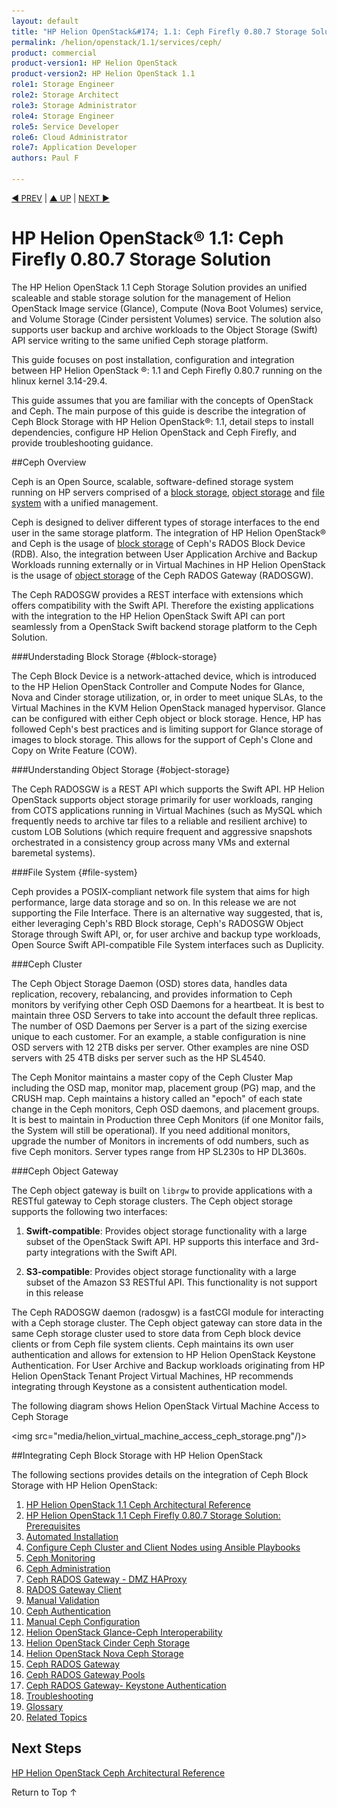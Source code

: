 ```yaml
---
layout: default
title: "HP Helion OpenStack&#174; 1.1: Ceph Firefly 0.80.7 Storage Solution"
permalink: /helion/openstack/1.1/services/ceph/
product: commercial
product-version1: HP Helion OpenStack
product-version2: HP Helion OpenStack 1.1
role1: Storage Engineer
role2: Storage Architect 
role3: Storage Administrator 
role4: Storage Engineer
role5: Service Developer 
role6: Cloud Administrator 
role7: Application Developer 
authors: Paul F

---
```

<!--PUBLISHED-->


<script>

function PageRefresh {
onLoad="window.refresh"
}

PageRefresh();

</script>


<p style="font-size: small;"> <a href=" /helion/openstack/1.1/siteindex/">&#9664; PREV</a> | <a href=" /helion/openstack/1.1/siteindex/">&#9650; UP</a> | <a href="/helion/openstack/1.1/services/object/ceph/archref-1.1/">NEXT &#9654;</a> </p>


# HP Helion OpenStack&#174; 1.1: Ceph Firefly 0.80.7 Storage Solution 


The HP Helion OpenStack 1.1 Ceph Storage Solution provides an unified scaleable and stable storage solution for the management of Helion OpenStack Image service (Glance), Compute (Nova Boot Volumes) service, and Volume Storage (Cinder persistent Volumes) service. The solution also supports user backup and archive workloads to the Object Storage (Swift) API service writing to the same unified Ceph storage platform. 

This guide focuses on post installation, configuration and integration between HP Helion OpenStack &#174;: 1.1 and Ceph Firefly 0.80.7 running on the hlinux kernel 3.14-29.4.


This guide assumes that you are familiar with the concepts of OpenStack and Ceph. The main purpose of this guide is describe the integration of Ceph Block Storage with HP Helion OpenStack&#174;: 1.1, detail steps to install dependencies, configure HP Helion OpenStack and Ceph Firefly, and provide troubleshooting guidance.

<!--Although installation steps are outlined, these are mostly as validity checks for dependencies. Most Enterprise Customers should have HP size and assist with the installation of HP Helion OpenStack 1.1, and Inktank size and assist with the installation of Ceph Firefly 0.80.7. -->


##Ceph Overview

Ceph is an Open Source, scalable, software-defined storage system running on HP servers comprised of a  [block storage](#block-storage), [object storage](#object-storage) and [file system](#file-system) with a unified management. <!--HP is committed to contribute to OpenStack integration with  management and extensions to Ceph Open Source Storage as a Solution.-->

Ceph is designed to deliver different types of storage interfaces to the end user in the same storage platform. The integration  of HP Helion OpenStack&#174; and Ceph is the usage of [block storage](#block-storage) of Ceph's RADOS Block Device (RDB). Also, the integration between User Application Archive and Backup Workloads running externally or in Virtual Machines in HP Helion OpenStack is the usage of [object storage](#object-storage) of the Ceph RADOS Gateway (RADOSGW).

The Ceph RADOSGW provides a REST interface with extensions which offers compatibility with the Swift API. Therefore the existing applications with the integration to the HP Helion OpenStack Swift API can port seamlessly from a OpenStack Swift backend storage platform to the Ceph Solution.


###Understading Block Storage {#block-storage}

The Ceph Block Device is a network-attached device, which is introduced to the HP Helion OpenStack Controller and Compute Nodes for Glance, Nova and Cinder storage utilization, or, in order to meet unique SLAs, to the Virtual Machines in the KVM Helion OpenStack managed hypervisor. Glance can be configured with either Ceph object or block storage. Hence, HP has followed Ceph's best practices and is limiting support for Glance storage of images to block storage. This allows for the support of Ceph's Clone and Copy on Write Feature (COW).


###Understanding Object Storage {#object-storage}

The Ceph RADOSGW is a REST API which supports the Swift API. HP Helion OpenStack supports object storage primarily for user workloads, ranging from COTS applications running in Virtual Machines (such as MySQL which frequently needs to archive tar files to a reliable and resilient archive) to custom LOB Solutions (which require frequent and aggressive snapshots orchestrated in a consistency group across many VMs and external baremetal systems).


###File System {#file-system} 

Ceph provides a POSIX-compliant network file system that aims for high performance, large data storage and so on. In this release we are not supporting the File Interface. There is an alternative way suggested, that is, either leveraging Ceph's RBD Block storage, Ceph's RADOSGW Object Storage through Swift API, or, for user archive and backup type workloads, Open Source Swift API-compatible File System interfaces such as Duplicity.

###Ceph Cluster

The Ceph Object Storage Daemon (OSD) stores data, handles data replication, recovery, rebalancing, and provides information to Ceph monitors by verifying other Ceph OSD Daemons for a heartbeat. It is best to maintain three OSD Servers to take into account the default three replicas. The number of OSD Daemons per Server is a part of the sizing exercise unique to each customer. For an example, a stable configuration is nine OSD servers with 12 2TB disks per server. Other examples are nine OSD servers with 25 4TB disks per server such as the HP SL4540.

The Ceph Monitor maintains a master copy of the Ceph Cluster Map including the OSD map, monitor map, placement group (PG) map, and the CRUSH map. Ceph maintains a history called an "epoch" of each state change in the Ceph monitors, Ceph OSD daemons, and placement groups. It is best to maintain in Production three Ceph Monitors (if one Monitor fails, the System will still be operational). If you need additional monitors, upgrade the number of Monitors in increments of odd numbers, such as five Ceph monitors. Server types range from HP SL230s to HP DL360s.

###Ceph Object Gateway

The Ceph object gateway is built on `librgw` to provide applications with a RESTful gateway to Ceph storage clusters. The Ceph object storage supports the following two interfaces:

1. **Swift-compatible**: Provides object storage functionality with a large subset of the OpenStack Swift API. HP supports this interface and 3rd-party integrations with the Swift API.

2. **S3-compatible**: Provides object storage functionality with a large subset of the Amazon S3 RESTful API. This functionality is not support in this release <!--This is not supported by HP as part of the Solution, but it has passed minimal API testing.-->

The Ceph RADOSGW daemon (radosgw) is a fastCGI module for interacting with a Ceph storage cluster. The Ceph object gateway can store data in the same Ceph storage cluster used 
to store data from Ceph block device clients or from Ceph file system clients. Ceph maintains its own user authentication and allows for extension to HP Helion OpenStack Keystone Authentication. For User Archive and Backup workloads originating from HP Helion OpenStack Tenant Project Virtual Machines, HP recommends integrating through Keystone as a consistent authentication model.

The following diagram shows Helion OpenStack Virtual Machine Access to Ceph Storage 

<img src="media/helion_virtual_machine_access_ceph_storage.png"/)>


##Integrating Ceph Block Storage with HP Helion OpenStack

The following sections provides details on the integration of Ceph Block Storage with HP Helion OpenStack:

1. [HP Helion OpenStack 1.1 Ceph Architectural Reference](/helion/openstack/1.1/services/object/ceph/archref-1.1/)
2. [HP Helion OpenStack 1.1 Ceph Firefly 0.80.7 Storage Solution: Prerequisites](/helion/openstack/1.1/ceph/prerequisite/)
4. [Automated Installation]( /helion/openstack/1.1/commercial.ceph-automated-install/)
5.  [Configure Ceph Cluster and Client Nodes using Ansible Playbooks]( /helion/openstack/1.1/ceph-cluster-client-node-configuration-ansible/)
6. [Ceph Monitoring]( /helion/openstack/1.1/ceph-monitoring/)
7. [Ceph Administration](/helion/openstack/1.1/ceph-helion-openstack-ceph-administration-services/)
8. [Ceph RADOS Gateway - DMZ HAProxy]( /helion/openstack/1.1/ceph-rados-gateway-dmz-ha-proxy/)
9. [RADOS Gateway Client]( /helion/openstack/1.1/ceph-rados-gateway-client/)
10. [Manual Validation]( /helion/openstack/1.1/ceph-manual-install/)
11. [Ceph Authentication](/helion/openstack/1.1/ceph-authentications/)
12.  [Manual Ceph Configuration]( /helion/openstack/1.1/ceph-hp-helion-openstack-ceph-configuration/)
13. [Helion OpenStack Glance-Ceph Interoperability]( /helion/openstack/1.1/ceph-hp-helion-openstack-glance-ceph-interoperability/)
14. [Helion OpenStack Cinder Ceph Storage]( /helion/openstack/1.1/ceph-hp-helion-openstack-cinder-storage)
15. [Helion OpenStack Nova Ceph Storage](/helion/openstack/1.1/ceph-helion-openstack-nova-ceph-storage/)
16. [Ceph RADOS Gateway]( /helion/openstack/1.1/ceph-rados-gateway/)
17. [Ceph RADOS Gateway Pools]( /helion/openstack/1.1/ceph-gateway-pools/)
18. [Ceph RADOS Gateway- Keystone Authentication](/helion/openstack/1.1/ceph-rados-gateway-keystone-authentication/)
19. [Troubleshooting]( /helion/openstack/1.1/ceph-troubleshooting/)
19. [Glossary]( /helion/openstack/1.1/ceph-glossary/)
20. [Related Topics]( /helion/openstack/1.1/ceph-related-topics/)





 
## Next Steps

[HP  Helion OpenStack Ceph Architectural Reference](/helion/openstack/1.1/services/object/ceph/archref-1.1/)
 

<a href="#top" style="padding:14px 0px 14px 0px; text-decoration: none;"> Return to Top &#8593; </a>


